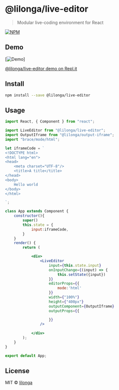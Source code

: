 # @lilonga/live-editor

> Modular live-coding environment for React

[![NPM](https://img.shields.io/npm/v/@lilonga/live-editor.svg)](https://www.npmjs.com/package/@lilonga/live-editor) 

## Demo
[![Demo](https://live-editor.lilo.now.sh/example/public/live-editor-srecord.gif)]

[@lilonga/live-editor demo on Repl.it](https://repl.it/@lilonga/live-editor)

## Install

```bash
npm install --save @lilonga/live-editor
```

## Usage

```jsx
import React, { Component } from "react";

import LiveEditor from "@lilonga/live-editor";
import OutputIframe from "@lilonga/output-iframe";
import "brace/mode/html";

let iframeCode = `
<!DOCTYPE html>
<html lang="en">
<head>
	<meta charset="UTF-8"/>
	<title>A title</title>
</head>
<body>
	Hello world
</body>
</html>

`;

class App extends Component {
	constructor(){
		super()
		this.state = {
			input:iframeCode,
		}
	}
	render() {
		return (

			<div>
				<LiveEditor
					input={this.state.input}
					onInputChange={(input) => {
						this.setState({input})
					}}
					editorProps={{
						mode:'html'
					}}
					width={"100%"}
					height={"400px"}
					outputComponent={OutputIframe}
					outputProps={{

					}}
				/>
			
			</div>
		);
	}
}

export default App;

```

## License

MIT © [lilonga](https://github.com/lilonga)
